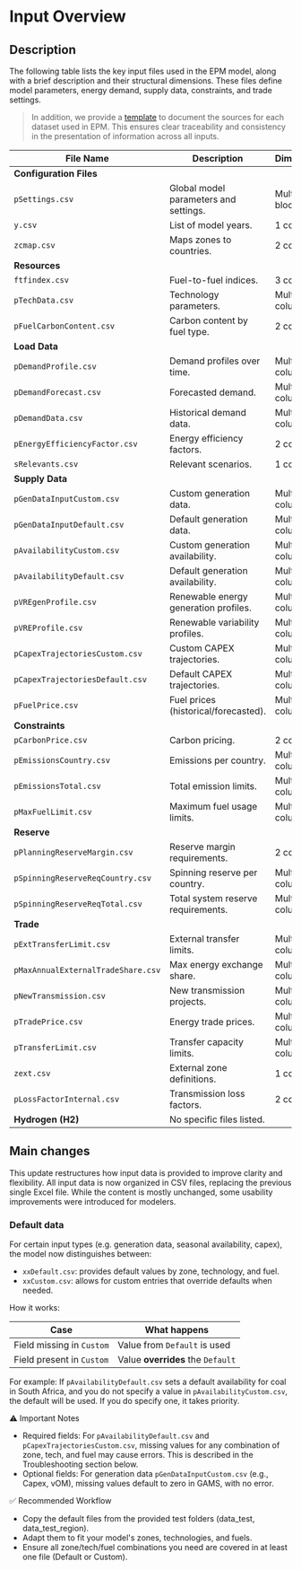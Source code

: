 # Input Overview

## Description

The following table lists the key input files used in the EPM model, along with a brief description and their structural dimensions. These files define model parameters, energy demand, supply data, constraints, and trade settings.

> In addition, we provide a [template](dwld/TemplateDataCollection.xlsx) to document the sources for each dataset used in EPM. This ensures clear traceability and consistency in the presentation of information across all inputs.

| File Name                          | Description                           | Dimensions       |
| ---------------------------------- | ------------------------------------- | ---------------- |
| **Configuration Files**            |                                       |                  |
| `pSettings.csv`                    | Global model parameters and settings. | Multiple blocks  |
| `y.csv`                            | List of model years.                  | 1 column         |
| `zcmap.csv`                        | Maps zones to countries.              | 2 columns        |
| **Resources**                      |                                       |                  |
| `ftfindex.csv`                     | Fuel-to-fuel indices.                 | 3 columns        |
| `pTechData.csv`                    | Technology parameters.                | Multiple columns |
| `pFuelCarbonContent.csv`           | Carbon content by fuel type.          | 2 columns        |
| **Load Data**                      |                                       |                  |
| `pDemandProfile.csv`               | Demand profiles over time.            | Multiple columns |
| `pDemandForecast.csv`              | Forecasted demand.                    | Multiple columns |
| `pDemandData.csv`                  | Historical demand data.               | Multiple columns |
| `pEnergyEfficiencyFactor.csv`      | Energy efficiency factors.            | 2 columns        |
| `sRelevants.csv`                   | Relevant scenarios.                   | 1 column         |
| **Supply Data**                    |                                       |                  |
| `pGenDataInputCustom.csv`          | Custom generation data.               | Multiple columns |
| `pGenDataInputDefault.csv`         | Default generation data.              | Multiple columns |
| `pAvailabilityCustom.csv`          | Custom generation availability.       | Multiple columns |
| `pAvailabilityDefault.csv`         | Default generation availability.      | Multiple columns |
| `pVREgenProfile.csv`               | Renewable energy generation profiles. | Multiple columns |
| `pVREProfile.csv`                  | Renewable variability profiles.       | Multiple columns |
| `pCapexTrajectoriesCustom.csv`     | Custom CAPEX trajectories.            | Multiple columns |
| `pCapexTrajectoriesDefault.csv`    | Default CAPEX trajectories.           | Multiple columns |
| `pFuelPrice.csv`                   | Fuel prices (historical/forecasted).  | Multiple columns |
| **Constraints**                    |                                       |                  |
| `pCarbonPrice.csv`                 | Carbon pricing.                       | 2 columns        |
| `pEmissionsCountry.csv`            | Emissions per country.                | Multiple columns |
| `pEmissionsTotal.csv`              | Total emission limits.                | Multiple columns |
| `pMaxFuelLimit.csv`                | Maximum fuel usage limits.            | Multiple columns |
| **Reserve**                        |                                       |                  |
| `pPlanningReserveMargin.csv`       | Reserve margin requirements.          | 2 columns        |
| `pSpinningReserveReqCountry.csv`   | Spinning reserve per country.         | Multiple columns |
| `pSpinningReserveReqTotal.csv`     | Total system reserve requirements.    | Multiple columns |
| **Trade**                          |                                       |                  |
| `pExtTransferLimit.csv`            | External transfer limits.             | Multiple columns |
| `pMaxAnnualExternalTradeShare.csv` | Max energy exchange share.            | Multiple columns |
| `pNewTransmission.csv`             | New transmission projects.            | Multiple columns |
| `pTradePrice.csv`                  | Energy trade prices.                  | Multiple columns |
| `pTransferLimit.csv`               | Transfer capacity limits.             | Multiple columns |
| `zext.csv`                         | External zone definitions.            | 1 column         |
| `pLossFactorInternal.csv`          | Transmission loss factors.            | 2 columns        |
| **Hydrogen (H2)**                  | No specific files listed.             |                  |

## Main changes

This update restructures how input data is provided to improve clarity and flexibility. All input data is now organized in CSV files, replacing the previous single Excel file. While the content is mostly unchanged, some usability improvements were introduced for modelers.

### Default data

For certain input types (e.g. generation data, seasonal availability, capex), the model now distinguishes between:

- `xxDefault.csv`: provides default values by zone, technology, and fuel.
- `xxCustom.csv`: allows for custom entries that override defaults when needed.

How it works:

| Case                      | What happens                      |
| ------------------------- | --------------------------------- |
| Field missing in `Custom` | Value from `Default` is used      |
| Field present in `Custom` | Value **overrides** the `Default` |

For example:
If `pAvailabilityDefault.csv` sets a default availability for coal in South Africa, and you do not specify a value in `pAvailabilityCustom.csv`, the default will be used. If you do specify one, it takes priority.

⚠️ Important Notes

- Required fields: For `pAvailabilityDefault.csv` and `pCapexTrajectoriesCustom.csv`, missing values for any combination of zone, tech, and fuel may cause errors. This is described in the Troubleshooting section below.
- Optional fields: For generation data `pGenDataInputCustom.csv` (e.g., Capex, vOM), missing values default to zero in GAMS, with no error.

✅ Recommended Workflow

- Copy the default files from the provided test folders (data_test, data_test_region).
- Adapt them to fit your model's zones, technologies, and fuels.
- Ensure all zone/tech/fuel combinations you need are covered in at least one file (Default or Custom).
